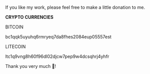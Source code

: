 If you like my work, please feel free to make a little donation to me.

**CRYPTO CURRENCIES**

BITCOIN

bc1qqk5uyuhq6rmryeq7da8fhes2084eup05557est

LITECOIN

ltc1q9vng8h60f96dl02djcw7pep9w4dcsqhrj4yhfr




Thank you very much 🙂!
